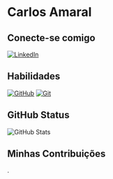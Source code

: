 # Carlos Amaral

## Conecte-se comigo
[![LinkedIn](https://img.shields.io/badge/LinkedIn-000?style=for-the-badge&logo=linkedin&logoColor=0E76A8)](https://www.linkedin.com/in/carlos-amaral-1b86081a5/)
## Habilidades
[![GitHub](https://img.shields.io/badge/GitHub-000?style=for-the-badge&logo=github&logoColor=0E76A8)](https://github.com/CarlosAmaralCM)
[![Git](https://img.shields.io/badge/Git-000?style=for-the-badge&logo=git&logoColor=0E76A8)](https://github.com/CarlosAmaralCM)

## GitHub Status
![GitHub Stats](https://github-readme-stats.vercel.app/api?username=CarlosAmaralCM&theme=transparent&bg_color=000&border_color=30A3DC&show_icons=true&icon_color=30A3DC&title_color=E94D5F&text_color=FFF)

## Minhas Contribuições
.